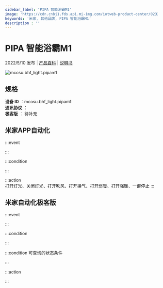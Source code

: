 ```yaml
---
sidebar_label: 'PIPA 智能浴霸M1'
image: 'https://cdn.cnbj1.fds.api.mi-img.com/iotweb-product-center/02330dfa231e2dbae4cb75fbc4e13824_1648551360745.png?GalaxyAccessKeyId=AKVGLQWBOVIRQ3XLEW&Expires=9223372036854775807&Signature=0oMV62X3nlJckS6XYxbCKPTEHtU='
keywords: '米家, 其他品牌, PIPA 智能浴霸M1'
description : ''
---
```

# PIPA 智能浴霸M1

2022/5/10 发布 | [产品百科](https://home.mi.com/webapp/content/baike/product/index.html?model=mcosu.bhf_light.pipam1/) | [说明书](https://home.mi.com/views/introduction.html?model=mcosu.bhf_light.pipam1&region=cn)

![mcosu.bhf_light.pipam1](https://cdn.cnbj1.fds.api.mi-img.com/iotweb-product-center/02330dfa231e2dbae4cb75fbc4e13824_1648551360745.png?GalaxyAccessKeyId=AKVGLQWBOVIRQ3XLEW&Expires=9223372036854775807&Signature=0oMV62X3nlJckS6XYxbCKPTEHtU=)

## 规格  
> 
**设备 ID** ：mcosu.bhf_light.pipam1  
**通讯协议** ：  
**极客版**  ： 待补充 


## 米家APP自动化  

:::event  

:::

:::condition  

:::

:::action   
打开灯光、关闭灯光、打开吹风、打开换气、打开弱暖、打开强暖、一键停止
:::

## 米家自动化极客版  

:::event  

:::

:::condition  

:::

:::condition 可查询的状态条件  

:::

:::action  

:::

        
